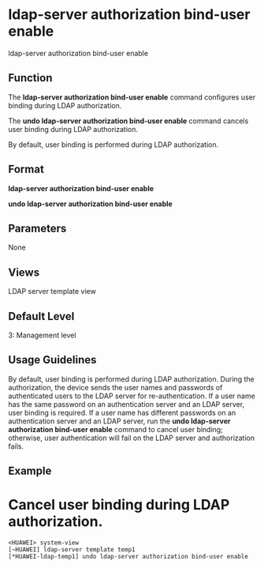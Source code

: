 ldap-server authorization bind-user enable
==========================================

ldap-server authorization bind-user enable

Function
--------

The **ldap-server authorization bind-user enable** command configures user binding during LDAP authorization.

The **undo ldap-server authorization bind-user enable** command cancels user binding during LDAP authorization.

By default, user binding is performed during LDAP authorization.



Format
------

**ldap-server authorization bind-user enable**

**undo ldap-server authorization bind-user enable**



Parameters
----------

None


Views
-----

LDAP server template view



Default Level
-------------

3: Management level



Usage Guidelines
----------------

By default, user binding is performed during LDAP authorization. During the authorization, the device sends the user names and passwords of authenticated users to the LDAP server for re-authentication. If a user name has the same password on an authentication server and an LDAP server, user binding is required. If a user name has different passwords on an authentication server and an LDAP server, run the **undo ldap-server authorization bind-user enable** command to cancel user binding; otherwise, user authentication will fail on the LDAP server and authorization fails.



Example
-------

# Cancel user binding during LDAP authorization.
```
<HUAWEI> system-view
[~HUAWEI] ldap-server template temp1
[*HUAWEI-ldap-temp1] undo ldap-server authorization bind-user enable

```